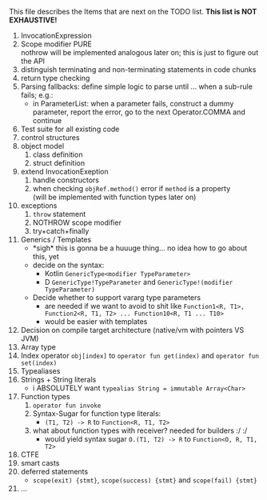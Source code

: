 This file describes the Items that are next on the TODO list. **This list is NOT EXHAUSTIVE!**

1. InvocationExpression
2. Scope modifier PURE  
   nothrow will be implemented analogous later on; this is just to figure out the API
3. distinguish terminating and non-terminating statements in code chunks
4. return type checking
5. Parsing fallbacks: define simple logic to parse until ... when a sub-rule fails; e.g.:
   * in ParameterList: when a parameter fails, construct a dummy parameter,
     report the error, go to the next Operator.COMMA and continue
5. Test suite for all existing code
6. control structures
7. object model
   1. class definition
   2. struct definition
8. extend InvocationExeption
   1. handle constructors
   2. when checking `objRef.method()` error if `method` is a property  
      (will be implemented with function types later on)
9. exceptions
   1. `throw` statement
   2. NOTHROW scope modifier
   3. try+catch+finally
10. Generics / Templates
    * \*sigh\* this is gonna be a huuuge thing... no idea how to go about this, yet
    * decide on the syntax:
      * Kotlin `GenericType<modifier TypeParameter>`
      * D `GenericType!TypeParameter` and `GenericType!(modifier TypeParameter)`
    * Decide whether to support vararg type parameters
      * are needed if we want to avoid to shit like `Function1<R, T1>, Function2<R, T1, T2> ... Function10<R, T1 ... T10>`
      * would be easier with templates
11. Decision on compile target architecture (native/vm with pointers VS JVM)
12. Array type
13. Index operator `obj[index]` to `operator fun get(index)` and `operator fun set(index)`
14. Typealiases
15. Strings + String literals
    * i ABSOLUTELY want `typealias String = immutable Array<Char>`
16. Function types
    1. `operator fun invoke`
    2. Syntax-Sugar for function type literals:
       * `(T1, T2) -> R` to `Function<R, T1, T2>` 
    4. what about function types with receiver? needed for builders :/ :/
       * would yield syntax sugar `O.(T1, T2) -> R` to `Function<O, R, T1, T2>` 
17. CTFE 
18. smart casts
19. deferred statements
    * `scope(exit) {stmt}`, `scope(success) {stmt}` and `scope(fail) {stmt}`
20. ...